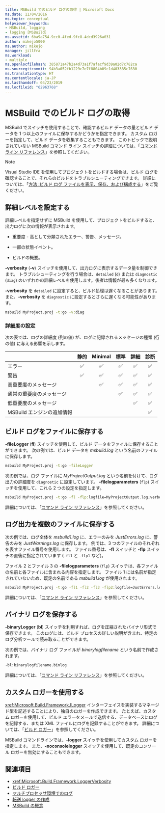 ```yaml
---
title: MSBuild でのビルド ログの取得 | Microsoft Docs
ms.date: 11/04/2016
ms.topic: conceptual
helpviewer_keywords:
- MSBuild, logging
- logging [MSBuild]
ms.assetid: 6ba9a754-9cc0-4fed-9fc8-4dcd3926a031
author: mikejo5000
ms.author: mikejo
manager: jillfra
ms.workload:
- multiple
ms.openlocfilehash: 385871a47b2a4d73a1f7afacf9d39a02d7c782ca
ms.sourcegitcommit: 94b3a052fb1229c7e7f8804b09c1d403385c7630
ms.translationtype: HT
ms.contentlocale: ja-JP
ms.lasthandoff: 04/23/2019
ms.locfileid: "62963768"
---
```

# <a name="obtain-build-logs-with-msbuild"></a>MSBuild でのビルド ログの取得

MSBuild でスイッチを使用することで、確認するビルド データの量とビルド データを 1 つ以上のファイルに保存するかどうかを指定できます。 カスタム ロガーを指定して、ビルド データを収集することもできます。 このトピックで説明されていない MSBuild コマンド ライン スイッチの詳細については、「[コマンド ライン リファレンス](../msbuild/msbuild-command-line-reference.md)」を参照してください。

> [!NOTE]
> Visual Studio IDE を使用してプロジェクトをビルドする場合は、ビルド ログを確認することで、それらのビルドをトラブルシューティングできます。 詳細については、「[方法 :ビルド ログ ファイルを表示、保存、および構成する](../ide/how-to-view-save-and-configure-build-log-files.md)」をご覧ください。

## <a name="set-the-level-of-detail"></a>詳細レベルを設定する

 詳細レベルを指定せずに MSBuild を使用して、プロジェクトをビルドすると、出力ログに次の情報が表示されます。

- 重要度 - 高として分類されたエラー、警告、メッセージ。

- 一部の状態イベント。

- ビルドの概要。

**-verbosity** (**-v**) スイッチを使用して、出力ログに表示するデータ量を制御できます。 トラブルシューティングを行う場合は、`detailed` (`d`) または `diagnostic` (`diag`) のいずれかの詳細レベルを使用します。後者は情報が最も多くなります。

**-verbosity** を `detailed` に設定すると、ビルド処理は遅くなることがあります。また、**-verbosity** を `diagnostic` に設定するとさらに遅くなる可能性があります。

```cmd
msbuild MyProject.proj -t:go -v:diag
```

### <a name="verbosity-settings"></a>詳細度の設定

次の表では、ログの詳細度 (列の値) が、ログに記録されるメッセージの種類 (行の値) に与える影響を示します。

|                                       | 静的 | Minimal | 標準 | 詳細 | 診断 |
|---------------------------------------|:-----:|:-------:|:------:|:--------:|:----------:|
| エラー                                |   ✅   |    ✅    |    ✅   |     ✅    |      ✅     |
| 警告                              |   ✅   |    ✅    |    ✅   |     ✅    |      ✅     |
| 高重要度のメッセージ              |       |    ✅    |    ✅   |     ✅    |      ✅     |
| 通常の重要度のメッセージ           |       |         |    ✅   |     ✅    |      ✅     |
| 低重要度のメッセージ              |       |         |        |     ✅    |      ✅     |
| MSBuild エンジンの追加情報 |       |         |        |          |      ✅     |

## <a name="save-the-build-log-to-a-file"></a>ビルド ログをファイルに保存する

**-fileLogger** (**fl**) スイッチを使用して、ビルド データをファイルに保存することができます。 次の例では、ビルド データを *msbuild.log* という名前のファイルに保存します。

```cmd
msbuild MyProject.proj -t:go -fileLogger
```

 次の例では、ログ ファイルに *MyProjectOutput.log* という名前を付けて、ログ出力の詳細度を `diagnostic` に設定しています。 **-filelogparameters** (`flp`) スイッチを使用して、これら 2 つの設定を指定します。

```cmd
msbuild MyProject.proj -t:go -fl -flp:logfile=MyProjectOutput.log;verbosity=diagnostic
```

 詳細については、「[コマンド ライン リファレンス](../msbuild/msbuild-command-line-reference.md)」を参照してください。

## <a name="save-the-log-output-to-multiple-files"></a>ログ出力を複数のファイルに保存する

 次の例では、ログ全体を *msbuild1.log* に、エラーのみを *JustErrors.log* に、警告のみを *JustWarnings.log* に保存します。 例では、3 つのファイルのそれぞれを表すファイル番号を使用します。 ファイル番号は、**-fl** スイッチと **-flp** スイッチの直後に指定されています (`-fl1` と `-flp1` など)。

 ファイル 2 とファイル 3 の **-filelogparameters** (`flp`) スイッチは、各ファイルの名前と各ファイルに含まれる内容を指定します。 ファイル 1 には名前が指定されていないため、既定の名前である *msbuild1.log* が使用されます。

```cmd
msbuild MyProject.proj -t:go -fl1 -fl2 -fl3 -flp2:logfile=JustErrors.log;errorsonly -flp3:logfile=JustWarnings.log;warningsonly
```

 詳細については、「[コマンド ライン リファレンス](../msbuild/msbuild-command-line-reference.md)」を参照してください。

## <a name="save-a-binary-log"></a>バイナリ ログを保存する

**-binaryLogger** (**bl**) スイッチを利用すれば、ログを圧縮されたバイナリ形式で保存できます。 このログには、ビルド プロセスの詳しい説明が含まれ、特定のログ分析ツールで読み取ることができます。

次の例では、バイナリ ログ ファイルが *binarylogfilename* という名前で作成されます。

```cmd
-bl:binarylogfilename.binlog
```

詳細については、「[コマンド ライン リファレンス](../msbuild/msbuild-command-line-reference.md)」を参照してください。

## <a name="use-a-custom-logger"></a>カスタム ロガーを使用する

 <xref:Microsoft.Build.Framework.ILogger> インターフェイスを実装するマネージド型を記述することにより、独自のロガーを作成できます。 たとえば、カスタム ロガーを使用して、ビルド エラーをメールで送信する、データベースにログを記録する、または XML ファイルにログを記録することができます。 詳細については、「[ビルド ロガー](../msbuild/build-loggers.md)」を参照してください。

 MSBuild コマンドラインでは、**-logger** スイッチを使用してカスタム ロガーを指定します。 また、**-noconsolelogger** スイッチを使用して、既定のコンソール ロガーを無効にすることもできます。

## <a name="see-also"></a>関連項目

- <xref:Microsoft.Build.Framework.LoggerVerbosity>
- [ビルド ロガー](../msbuild/build-loggers.md)
- [マルチプロセッサ環境でのログ](../msbuild/logging-in-a-multi-processor-environment.md)
- [転送 logger の作成](../msbuild/creating-forwarding-loggers.md)
- [MSBuild の概念](../msbuild/msbuild-concepts.md)